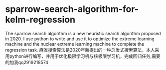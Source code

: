 # sparrow-search-algorithm-for-kelm-regression
The sparrow search algorithm is a new heuristic search algorithm proposed in 2020. I use python to write and use it to optimize the extreme learning machine and the nuclear extreme learning machine to complete the regression task.
麻雀搜索算法是2020年新提出的一种启发式搜索算法，本人采用python进行编写，并用于优化极限学习机与核极限学习机，完成回归任务,需要的加我qq2919218574
